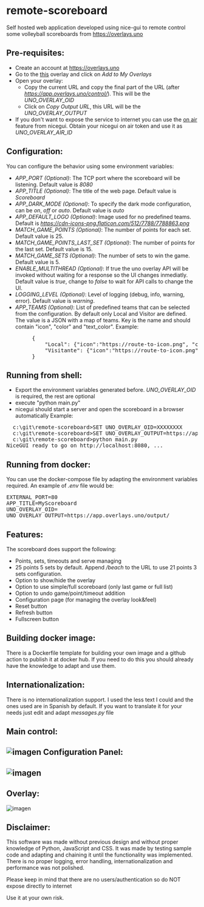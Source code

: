 # remote-scoreboard
Self hosted web application developed using nice-gui to remote control some volleyball scoreboards from https://overlays.uno

Pre-requisites:
---------------
* Create an account at https://overlays.uno
* Go to the [this](https://overlays.uno/library/437-Volleyball-Scorebug---Standard) overlay and click on _Add to My Overlays_
* Open your overlay:
    * Copy the current URL and copy the final part of the URL (after _https://app.overlays.uno/control/_). This will be the _UNO_OVERLAY_OID_ 
    * Click on  _Copy Output URL_, this URL will be the _UNO_OVERLAY_OUTPUT_ 
* If you don't want to expose the service to internet you can use the [on air](https://nicegui.io/documentation/section_configuration_deployment#nicegui_on_air) feature from nicegui. Obtain your nicegui on air token and use it as _UNO_OVERLAY_AIR_ID_

Configuration:
--------------
You can configure the behavior using some environment variables:
* _APP_PORT (Optional)_: The TCP port where the scoreboard will be listening. Default value is _8080_
* _APP_TITLE (Optional)_: The title of the web page. Default value is _Scoreboard_
* _APP_DARK_MODE (Optional)_: To specify the dark mode configuration, can be _on_, _off_ or _auto_. Default value is _auto_
* _APP_DEFAULT_LOGO (Optional)_: Image used for no predefined teams. Default is _https://cdn-icons-png.flaticon.com/512/7788/7788863.png_
* _MATCH_GAME_POINTS (Optional)_: The number of points for each set. Default value is 25.
* _MATCH_GAME_POINTS_LAST_SET (Optional)_: The number of points for the last set. Default value is 15.
* _MATCH_GAME_SETS (Optional)_: The number of sets to win the game. Default value is 5.  
* _ENABLE_MULTITHREAD (Optional)_: If true the uno overlay API will be invoked without waiting for a response so the UI changes inmediatly. Default value is _true_, change to _false_ to wait for API calls to change the UI.
* _LOGGING_LEVEL (Optional)_: Level of logging (debug, info, warning, error). Default value is _warning_.
* _APP_TEAMS (Optional)_: List of predefined teams that can be selected from the configuration. By default only Local and Visitor are defined. The value is a JSON with a map of teams. Key is the name and should contain "icon", "color" and "text_color". Example:
<pre lang="json">
        {
            "Local": {"icon":"https://route-to-icon.png", "color":"#060f8a", "text_color":"#ffffff"},
            "Visitante": {"icon":"https://route-to-icon.png", "color":"#ffffff", "text_color":"#000000"},
        }
</pre>

Running from shell:
-------------------
* Export the environment variables generated before. _UNO_OVERLAY_OID_  is required, the rest are optional
* execute "python main.py"
* nicegui should start a server and open the scoreboard in a browser automatically
Example:
<pre>
  c:\git\remote-scoreboard>SET UNO_OVERLAY_OID=XXXXXXXX
  c:\git\remote-scoreboard>SET UNO_OVERLAY_OUTPUT=https://app.overlays.uno/output/YYYYYYY
  c:\git\remote-scoreboard>python main.py
NiceGUI ready to go on http://localhost:8080, ...
</pre>

Running from docker:
-------------------- 
You can use the docker-compose file by adapting the environment variables required. An example of _.env_ file would be:

<pre>
EXTERNAL_PORT=80
APP_TITLE=MyScoreboard
UNO_OVERLAY_OID=<overlay control token>
UNO_OVERLAY_OUTPUT=https://app.overlays.uno/output/<overlay output token>
</pre>



Features:
---------
The scoreboard does support the following:
* Points, sets, timeouts and serve managing
* 25 points 5 sets by default. Append _/beach_ to the URL to use 21 points 3 sets configuration.
* Option to show/hide the overlay
* Option to use simple/full scoreboard (only last game or full list)
* Option to undo game/point/timeout addition
* Configuration page (for managing the overlay look&feel)
* Reset button
* Refresh button
* Fullscreen button

Building docker image:
----------------------
There is a Dockerfile template for building your own image and a github action to publish it at docker hub. If you need to do this you should already have the knowledge to adapt and use them.

Internationalization:
---------------------
There is no internationalization support. I used the less text I could and the ones used are in Spanish by default. If you want to translate it for your needs just edit and adapt _messages.py_ file


Main control:
-------------------
![imagen](https://github.com/user-attachments/assets/44479447-63fc-451b-ae0a-b701542398b7)
Configuration Panel:
-------------------
![imagen](https://github.com/user-attachments/assets/d934c6ec-0266-419d-8e2f-a0fc779eb273)
-------------------
Overlay:
-------------------
![imagen](https://github.com/user-attachments/assets/4a0655c2-ed3c-43d4-b9e0-4748bebc1bf1)

Disclaimer:
-----------
This software was made without previous design and without proper knowledge of Python, JavaScript and CSS. It was made by testing sample code and adapting and chaining it until the functionality was implemented. There is no proper logging, error handling, internationalization and performance was not polished.

Please keep in mind that there are no users/authentication so do NOT expose directly to internet 

Use it at your own risk.
